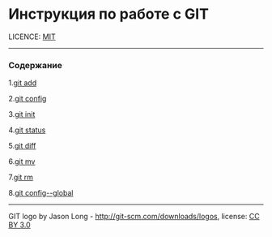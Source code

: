 # Инструкция по работе с GIT

LICENCE: [MIT](./licinse.md)

---
### Содержание
1.[git add](add.md)

2.[git config](git%20config.md)

3.[git init](git%20init.md)

4.[git status](git%20status.md)

5.[git diff](git%20diff.md)

6.[git mv](git%20mv.md)

7.[git rm](git%20rm.md)

8.[git config--global](git%20config%20--global.md)


---


GIT logo by Jason Long - http://git-scm.com/downloads/logos, license: [CC BY 3.0](https://creativecommons.org/licenses/by/3.0/)